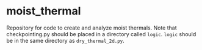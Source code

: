# moist_thermal
Repository for code to create and analyze moist thermals. Note that checkpointing.py should be placed in a directory called ``logic``. ``logic`` should be in the same directory as `dry_thermal_2d.py`.
